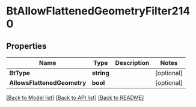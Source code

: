 # BtAllowFlattenedGeometryFilter2140

## Properties

Name | Type | Description | Notes
------------ | ------------- | ------------- | -------------
**BtType** | **string** |  | [optional] 
**AllowsFlattenedGeometry** | **bool** |  | [optional] 

[[Back to Model list]](../README.md#documentation-for-models) [[Back to API list]](../README.md#documentation-for-api-endpoints) [[Back to README]](../README.md)


